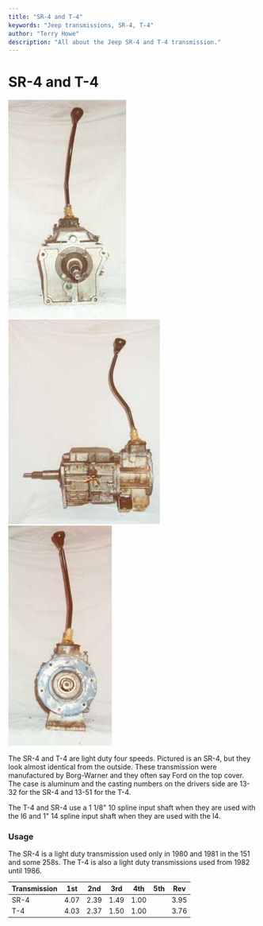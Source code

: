 ```yaml
---
title: "SR-4 and T-4"
keywords: "Jeep transmissions, SR-4, T-4"
author: "Terry Howe"
description: "All about the Jeep SR-4 and T-4 transmission."
---
```

# SR-4 and T-4

![SR-4 front](../../img/transmission/factory/sr4f.jpg "SR-4 front") ![SR-4 side](../../img/transmission/factory/sr4s.jpg "SR-4 side") ![SR-4 back](../../img/transmission/factory/sr4b.jpg "SR-4 back")

The SR-4 and T-4 are light duty four speeds. Pictured is an SR-4, but they look almost identical from the outside. These transmission were manufactured by Borg-Warner and they often say Ford on the top cover. The case is aluminum and the casting numbers on the drivers side are 13-32 for the SR-4 and 13-51 for the T-4.

The T-4 and SR-4 use a 1 1/8" 10 spline input shaft when they are used with the I6 and 1" 14 spline input shaft when they are used with the I4.

### Usage

The SR-4 is a light duty transmission used only in 1980 and 1981 in the 151 and some 258s. The T-4 is also a light duty transmissions used from 1982 until 1986.

| Transmission | 1st  | 2nd  | 3rd  | 4th  | 5th | Rev  |
|--------------|------|------|------|------|-----|------|
| SR-4         | 4.07 | 2.39 | 1.49 | 1.00 |     | 3.95 |
| T-4          | 4.03 | 2.37 | 1.50 | 1.00 |     | 3.76 |